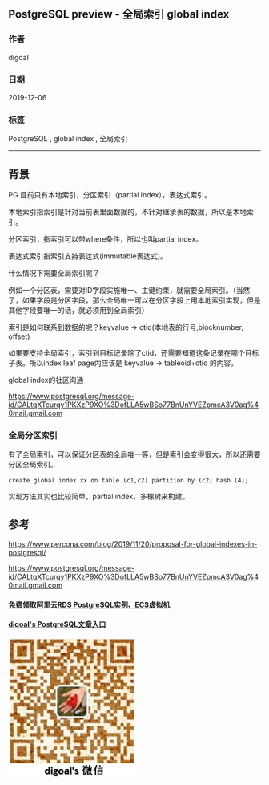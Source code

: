 ## PostgreSQL preview - 全局索引 global index  
                                                                                                               
### 作者                                                                      
digoal                                                                                                               
                                                                                                               
### 日期                                                                                                               
2019-12-06                                                                                                           
                                                                                                               
### 标签                                                                                                               
PostgreSQL , global index , 全局索引       
                                                                                                               
----                                                                                                               
                                                                                                               
## 背景    
PG 目前只有本地索引，分区索引（partial index），表达式索引。  
  
本地索引指索引是针对当前表里面数据的，不针对继承表的数据，所以是本地索引。  
  
分区索引，指索引可以带where条件，所以也叫partial index。  
  
表达式索引指索引支持表达式(immutable表达式)。  
  
什么情况下需要全局索引呢？  
  
例如一个分区表，需要对ID字段实施唯一、主键约束，就需要全局索引。（当然了，如果字段是分区字段，那么全局唯一可以在分区字段上用本地索引实现，但是其他字段要唯一的话，就必须用到全局索引）  
  
索引是如何联系到数据的呢？keyvalue -> ctid(本地表的行号,blocknumber, offset)  
  
  
如果要支持全局索引，索引到目标记录除了ctid，还需要知道这条记录在哪个目标子表。所以index leaf page内应该是 keyvalue -> tableoid+ctid  的内容。  
  
global index的社区沟通  
  
https://www.postgresql.org/message-id/CALtqXTcurqy1PKXzP9XO%3DofLLA5wBSo77BnUnYVEZpmcA3V0ag%40mail.gmail.com  
  
### 全局分区索引
有了全局索引，可以保证分区表的全局唯一等，但是索引会变得很大，所以还需要分区全局索引。   
  
```
create global index xx on table (c1,c2) partition by (c2) hash (4);
```
  
实现方法其实也比较简单，partial index，多棵树来构建。   
  
## 参考  
https://www.percona.com/blog/2019/11/20/proposal-for-global-indexes-in-postgresql/  
  
https://www.postgresql.org/message-id/CALtqXTcurqy1PKXzP9XO%3DofLLA5wBSo77BnUnYVEZpmcA3V0ag%40mail.gmail.com  
   
  
#### [免费领取阿里云RDS PostgreSQL实例、ECS虚拟机](https://free.aliyun.com/ "57258f76c37864c6e6d23383d05714ea")
  
  
#### [digoal's PostgreSQL文章入口](https://github.com/digoal/blog/blob/master/README.md "22709685feb7cab07d30f30387f0a9ae")
  
  
![digoal's weixin](../pic/digoal_weixin.jpg "f7ad92eeba24523fd47a6e1a0e691b59")
  
